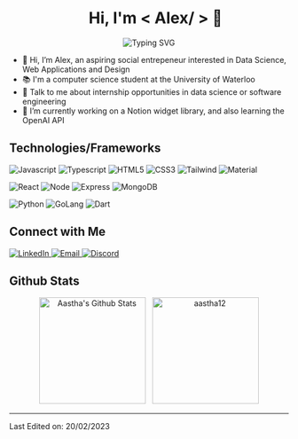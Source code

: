 <div id="user-content-toc" align="center">
  <ul>
    <summary><h1 align="center"> Hi,  I'm < Alex/ > 👋 </h1></summary>
  </ul>
</div>
<p align="center">
	<img src="https://readme-typing-svg.demolab.com? font=Fira+Code&pause=1000&width=435&lines=Self-Taught+Full+Stack+Developer;UWaterloo+Computer+Science+Student;Hackathon+Enthusiast+And+Traveller" alt="Typing SVG" />
</p>

- 👋 Hi, I’m Alex, an aspiring social entrepeneur interested in Data Science, Web Applications and Design
- 📚 I'm a computer science student at the University of Waterloo
- 💬 Talk to me about internship opportunities in data science or software engineering
- 🌱 I’m currently working on a Notion widget library, and also learning the OpenAI API

<h2> Technologies/Frameworks</h2>
<p>
    <img alt="Javascript" src="https://img.shields.io/badge/JavaScript-323330?style=for-the-badge&logo=javascript&logoColor=F7DF1E">
       <img alt="Typescript" src="https://img.shields.io/badge/TypeScript-007ACC?style=for-the-badge&logo=typescript&logoColor=white">
       <img alt="HTML5" src="https://img.shields.io/badge/HTML5-E34F26?style=for-the-badge&logo=html5&logoColor=white">
      <img alt="CSS3" src="https://img.shields.io/badge/CSS3-1572B6?style=for-the-badge&logo=css3&logoColor=white">
      <img alt="Tailwind" src="https://img.shields.io/badge/Tailwind_CSS-38B2AC?style=for-the-badge&logo=tailwind-css&logoColor=white">
      <img alt="Material" src="https://img.shields.io/badge/Material--UI-0081CB?style=for-the-badge&logo=material-ui&logoColor=white">
</p>
<p>
    <img alt="React" src="https://img.shields.io/badge/React-20232A?style=for-the-badge&logo=react&logoColor=61DAFB">
       <img alt="Node" src="https://img.shields.io/badge/Node.js-43853D?style=for-the-badge&logo=node.js&logoColor=white">
       <img alt="Express" src="https://img.shields.io/badge/Express.js-404D59?style=for-the-badge">
      <img alt="MongoDB" src="https://img.shields.io/badge/MongoDB-4EA94B?style=for-the-badge&logo=mongodb&logoColor=white">
</p>
<p>
    <img alt="Python" src="https://img.shields.io/badge/Python-14354C?style=for-the-badge&logo=python&logoColor=white">
       <img alt="GoLang" src="https://img.shields.io/badge/Go-00ADD8?style=for-the-badge&logo=go&logoColor=white">
       <img alt="Dart" src="https://img.shields.io/badge/Dart-0175C2?style=for-the-badge&logo=dart&logoColor=white">
</p>
  
<h2> Connect with Me </h2>
   <a href="https://www.linkedin.com/in/alex-lu04/" target="_blank">
    <img alt="LinkedIn" src="https://img.shields.io/badge/LinkedIn-0077B5?style=for-the-badge&logo=linkedin&logoColor=white">
  </a>   
     <a href="mailto:alex.lu@uwaterloo.ca" target="_blank">
    <img alt="Email" src="https://img.shields.io/badge/Gmail-D14836?style=for-the-badge&logo=gmail&logoColor=white">
  </a>   
  <a href="https://discord.gg/AWfmJ6hE4w" target="_blank">
    <img alt="Discord" src="https://img.shields.io/badge/Discord-7289DA?style=for-the-badge&logo=discord&logoColor=white">
  </a>   
  
<h2> Github Stats </h2>
  <p align="center">
    <img alt="Aastha's Github Stats" src="https://github-readme-stats.vercel.app/api?username=pane2004&show_icons=true&count_private=true&theme=algolia" height="192px"/></a>
  &nbsp;
	  <img src="https://github-readme-stats.vercel.app/api/top-langs?username=pane2004&show_icons=true&locale=en&layout=compact&theme=algolia" alt="aastha12" height="192px"/>
  <br/>
  
----------------------------------------------------------------------

Last Edited on: 20/02/2023
